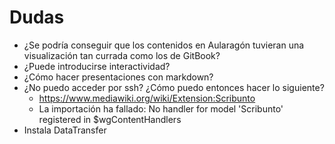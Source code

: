 # Dudas

* ¿Se podría conseguir que los contenidos en Aularagón tuvieran una visualización tan currada como los de GitBook?
* ¿Puede introducirse interactividad?
* ¿Cómo hacer presentaciones con markdown?
* ¿No puedo acceder por ssh? ¿Cómo puedo entonces hacer lo siguiente?
  * https://www.mediawiki.org/wiki/Extension:Scribunto
  * La importación ha fallado: No handler for model 'Scribunto' registered in $wgContentHandlers
* Instala DataTransfer